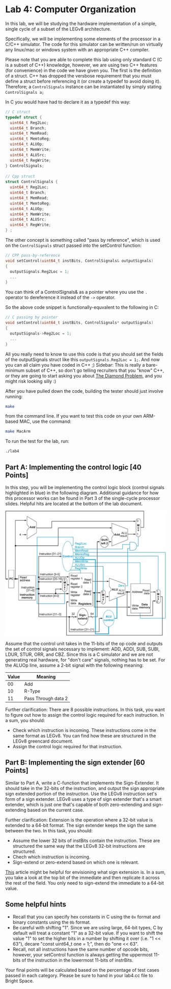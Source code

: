 # Lab 4: Computer Organization

In this lab, we will be studying the hardware implementation of a simple, single cycle of a subset of the LEGv8 architecture.

Specifically, we will be implementing some elements of the processor in a C/C++ simulator.
The code for this simulator can be written/run on virtually any linux/mac or windows
system with an appropriate C++ compiler.

Please note that you are able to complete this lab using only standard C (C is a subset of C++)
knowledge, however, we are using two C++ features (for convenience) in the code we have given you.
The first is the definition of a struct. C++ has dropped the versbose requirement that
you must define a struct before referencing it (or create a typedef to avoid doing it).
Therefore; a ```ControlSignals``` instance can be instantiated by simply stating ```ControlSignals a;```

In C you would have had to declare it as a typedef this way:

```C
// C struct
typedef struct {
  uint64_t Reg2Loc;
  uint64_t Branch;
  uint64_t MemRead;
  uint64_t MemtoReg;
  uint64_t ALUOp;
  uint64_t MemWrite;
  uint64_t ALUSrc;
  uint64_t RegWrite;
} ControlSignals;

// Cpp struct
struct ControlSignals {
  uint64_t Reg2Loc;
  uint64_t Branch;
  uint64_t MemRead;
  uint64_t MemtoReg;
  uint64_t ALUOp;
  uint64_t MemWrite;
  uint64_t ALUSrc;
  uint64_t RegWrite;
} ;
```

The other concept is something called "pass by reference", which is used on the ```ControlSignals``` struct
passed into the setControl function:

```CPP
// CPP pass-by-reference
void setControl(uint64_t instBits, ControlSignals& outputSignals)
{
  outputSignals.Reg2Loc = 1;
  ...
}
```

You can think of a ControlSignals& as a pointer where you use the ```.``` operator
to dereference it instead of the ```->``` operator.

So the above code snippet is functionally-equvalent to the following in C:
```C
// C passing by pointer
void setControl(uint64_t instBits, ControlSignals* outputSignals)
{
  outputSignals->Reg2Loc = 1;
  ...
}
```

All you really need to know to use this code is that you should set the fields
of the outputSignals struct like this ```outputSignals.Reg2Loc = 1;```.
And now you can all claim you have coded in C++ ;)
Sidebar: This is really a bare-minimum subset of C++, so don't go telling recruiters that you
"know" C++, or they are going to start asking you about [The Diamond Problem](https://en.wikipedia.org/wiki/Multiple_inheritance),
and you might risk looking silly :)

After you have pulled down the code, building the tester should
just involve running:

```bash
make
```

from the command line. If you want to test this code on your own ARM-based MAC,
use the command:

```bash
make MacArm
```

To run the test for the lab, run:
```bash
./lab4
```

##  Part A: Implementing the control logic [40 Points]

In this step, you will be implementing the control logic block (control signals highlighted in blue) in the following diagram. Additional guidance for how this processor works can be found in Part 3 of the single-cycle processor slides. Helpful hits are located at the bottom of the lab document.

![Single Cycle Processor](img/ss.jpg)

Assume that the control unit takes in the 11-bits of the op code and
outputs the set of control signals necessary to implement:
ADD, ADDI, SUB, SUBI, LDUR, STUR, ORR, and CBZ.
Since this is a C simulator and we are not generating real hardware, for "don't care" signals, nothing has to be set.
For the ALUOp line, assume a 2-bit signal with the following meaning:

| Value |         Meaning      |
| ----- | -------------------- |
|  00   |          Add         |
|  10   |        R-Type        |
|  11   | Pass Through data 2  |

Further clarification:
There are 8 possible instructions. In this task, you want to figure out how to assign the control logic required for each instruction. In a sum, you should:
- Check which instruction is incoming. These instructions come in the same format as LEGv8. You can find how these are structured in the LEGv8 greencard document.
- Assign the control logic required for that instruction.

##  Part B: Implementing the sign extender [60 Points]

Similar to Part A, write a C-function that implements the Sign-Extender.
It should take in the 32-bits of the instruction, and output the sign appropriate
sign extended portion of the instruction. Use the LEGv8 instruction set's form of a sign extender. LEGv8 uses a type of sign extender that's a smart extender, which is just one that's capable of both zero-extending and sign-extending based on the current case. 

Further clarification: 
Extension is the operation where a 32-bit value is extended to a 64-bit format. The sign extender keeps the sign the same between the two. In this task, you should:
- Assume the lower 32 bits of instBits contain the instruction. These are structured the same way that the LEGv8 32-bit instructions are structured.
- Chech which instruction is incoming.
- Sign-extend or zero-extend based on which one is relevant.

[This](https://en.wikipedia.org/wiki/Sign_extension) article might be helpful for envisioning what sign extension is. In a sum, you take a look at the top bit of the immediate and then replicate it across the rest of the field. You only need to sign-extend the immediate to a 64-bit value.

## Some helpful hints

- Recall that you can specify hex constants in C using the ```0x``` format and binary constants using the ```0b``` format.
- Be careful with shifting "1". Since we are using large, 64-bit types, C by default will treat a constant "1" as a 32-bit value. If you want to shift the value "1" to set the higher bits in a number by shifting it over (i.e. "1 << 63"), decare "const uint64_t one = 1;", then do "one << 63".
- Recall, not all instructions have the same number of opcode bits, however, your setControl function is always getting the uppermost 11-bits of the instruction in the lowermost 11-bits of instrBits.

Your final points will be calculated based on the percentage of test cases passed
in each category. Please be sure to hand in your lab4.cc file to Bright Space.

